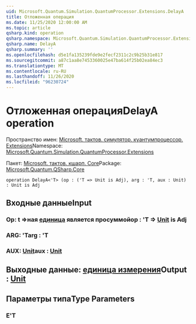 ```yaml
---
uid: Microsoft.Quantum.Simulation.QuantumProcessor.Extensions.DelayA
title: Отложенная операция
ms.date: 11/25/2020 12:00:00 AM
ms.topic: article
qsharp.kind: operation
qsharp.namespace: Microsoft.Quantum.Simulation.QuantumProcessor.Extensions
qsharp.name: DelayA
qsharp.summary: ''
ms.openlocfilehash: d5e1fa135239fde9e2fecf2311c2c9b25b31e817
ms.sourcegitcommit: a87c1aa8e7453360025e47ba614f25b02ea84ec3
ms.translationtype: MT
ms.contentlocale: ru-RU
ms.lasthandoff: 11/26/2020
ms.locfileid: "96230724"
---
```

# <a name="delaya-operation"></a><span data-ttu-id="2a1d2-102">Отложенная операция</span><span class="sxs-lookup"><span data-stu-id="2a1d2-102">DelayA operation</span></span>

<span data-ttu-id="2a1d2-103">Пространство имен: [Microsoft. тактов. симулятор. куантумпроцессор. Extensions](xref:Microsoft.Quantum.Simulation.QuantumProcessor.Extensions)</span><span class="sxs-lookup"><span data-stu-id="2a1d2-103">Namespace: [Microsoft.Quantum.Simulation.QuantumProcessor.Extensions](xref:Microsoft.Quantum.Simulation.QuantumProcessor.Extensions)</span></span>

<span data-ttu-id="2a1d2-104">Пакет: [Microsoft. тактов. кшарп. Core](https://nuget.org/packages/Microsoft.Quantum.QSharp.Core)</span><span class="sxs-lookup"><span data-stu-id="2a1d2-104">Package: [Microsoft.Quantum.QSharp.Core](https://nuget.org/packages/Microsoft.Quantum.QSharp.Core)</span></span>




```qsharp
operation DelayA<'T> (op : ('T => Unit is Adj), arg : 'T, aux : Unit) : Unit is Adj
```


## <a name="input"></a><span data-ttu-id="2a1d2-105">Входные данные</span><span class="sxs-lookup"><span data-stu-id="2a1d2-105">Input</span></span>

### <a name="op--t--unit--is-adj"></a><span data-ttu-id="2a1d2-106">Op: t =>ная [единица](xref:microsoft.quantum.lang-ref.unit)  является просуммой</span><span class="sxs-lookup"><span data-stu-id="2a1d2-106">op : 'T => [Unit](xref:microsoft.quantum.lang-ref.unit)  is Adj</span></span>




### <a name="arg--t"></a><span data-ttu-id="2a1d2-107">ARG: 'T</span><span class="sxs-lookup"><span data-stu-id="2a1d2-107">arg : 'T</span></span>




### <a name="aux--unit"></a><span data-ttu-id="2a1d2-108">AUX: [Unit](xref:microsoft.quantum.lang-ref.unit)</span><span class="sxs-lookup"><span data-stu-id="2a1d2-108">aux : [Unit](xref:microsoft.quantum.lang-ref.unit)</span></span>





## <a name="output--unit"></a><span data-ttu-id="2a1d2-109">Выходные данные: [единица измерения](xref:microsoft.quantum.lang-ref.unit)</span><span class="sxs-lookup"><span data-stu-id="2a1d2-109">Output : [Unit](xref:microsoft.quantum.lang-ref.unit)</span></span>



## <a name="type-parameters"></a><span data-ttu-id="2a1d2-110">Параметры типа</span><span class="sxs-lookup"><span data-stu-id="2a1d2-110">Type Parameters</span></span>

### <a name="t"></a><span data-ttu-id="2a1d2-111">Е</span><span class="sxs-lookup"><span data-stu-id="2a1d2-111">'T</span></span>

